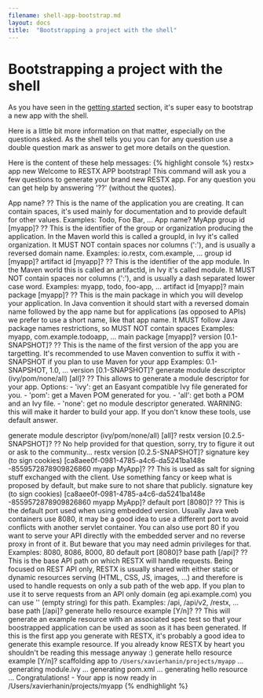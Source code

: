 ```yaml
---
filename: shell-app-bootstrap.md
layout: docs
title:  "Bootstrapping a project with the shell"
---
```

# Bootstrapping a project with the shell

As you have seen in the [getting started](getting-started.html) section, it's super easy to bootstrap a new app with the shell.

Here is a little bit more information on that matter, especially on the questions asked. As the shell tells you you can for any question use a double question mark as answer to get more details on the question.

Here is the content of these help messages:
{% highlight console %}
restx> app new
Welcome to RESTX APP bootstrap!
This command will ask you a few questions to generate your brand new RESTX app.
For any question you can get help by answering '??' (without the quotes).

App name? ??
This is the name of the application you are creating.
It can contain spaces, it's used mainly for documentation and to provide default for other values.
Examples: Todo, Foo Bar, ...
App name? MyApp
group id [myapp]? ??
This is the identifier of the group or organization producing the application.
In the Maven world this is called a groupId, in Ivy it's called organization.
It MUST NOT contain spaces nor columns (':'), and is usually a reversed domain name.
Examples: io.restx, com.example, ...
group id [myapp]?
artifact id [myapp]? ??
This is the identifier of the app module.
In the Maven world this is called an artifactId, in Ivy it's called module.
It MUST NOT contain spaces nor columns (':'), and is usually a dash separated lower case word.
Examples: myapp, todo, foo-app, ...
artifact id [myapp]?
main package [myapp]? ??
This is the main package in which you will develop your application.
In Java convention it should start with a reversed domain name followed by the app name
but for applications (as opposed to APIs) we prefer to use a short name, like that app name.
It MUST follow Java package names restrictions, so MUST NOT contain spaces
Examples: myapp, com.example.todoapp, ...
main package [myapp]?
version [0.1-SNAPSHOT]? ??
This is the name of the first version of the app you are targetting.
It's recommended to use Maven convention to suffix it with -SNAPSHOT if you plan to use Maven for your app
Examples: 0.1-SNAPSHOT, 1.0, ...
version [0.1-SNAPSHOT]?
generate module descriptor (ivy/pom/none/all) [all]? ??
This allows to generate a module descriptor for your app.
Options:
    - 'ivy': get an Easyant compatible Ivy file generated for you.
    - 'pom': get a Maven POM generated for you.
    - 'all': get both a POM and an Ivy file.
    - 'none': get no module descriptor generated. WARNING: this will make it harder to build your app.
If you don't know these tools, use default answer.

generate module descriptor (ivy/pom/none/all) [all]?
restx version [0.2.5-SNAPSHOT]? ??
No help provided for that question, sorry, try to figure it out or ask to the community...
restx version [0.2.5-SNAPSHOT]?
signature key (to sign cookies) [ca8aee0f-0981-4785-a4c6-da5241ba148e -8559572878909826860 myapp MyApp]? ??
This is used as salt for signing stuff exchanged with the client.
Use something fancy or keep what is proposed by default, but make sure to not share that publicly.
signature key (to sign cookies) [ca8aee0f-0981-4785-a4c6-da5241ba148e -8559572878909826860 myapp MyApp]?
default port [8080]? ??
This is the default port used when using embedded version.
Usually Java web containers use 8080, it may be a good idea to use a different port to avoid
conflicts with another servlet container.
You can also use port 80 if you want to serve your API directly with the embedded server
and no reverse proxy in front of it. But beware that you may need admin privileges for that.
Examples: 8080, 8086, 8000, 80
default port [8080]?
base path [/api]? ??
This is the base API path on which RESTX will handle requests.
Being focused on REST API only, RESTX is usually shared with either static or dynamic
resources serving (HTML, CSS, JS, images, ...) and therefore is used to handle requests on
only a sub path of the web app.
If you plan to use it to serve requests from an API only domain (eg api.example.com)
you can use '' (empty string) for this path.
Examples: /api, /api/v2, /restx, ...
base path [/api]?
generate hello resource example [Y/n]? ??
This will generate an example resource with an associated spec test so that your boostrapped
application can be used as soon as it has been generated.
If this is the first app you generate with RESTX, it's probably a good idea to generate
this example resource.
If you already know RESTX by heart you shouldn't be reading this message anyway :)
generate hello resource example [Y/n]?
scaffolding app to `/Users/xavierhanin/projects/myapp` ...
generating module.ivy ...
generating pom.xml ...
generating hello resource ...
Congratulations! - Your app is now ready in /Users/xavierhanin/projects/myapp
{% endhighlight %}

